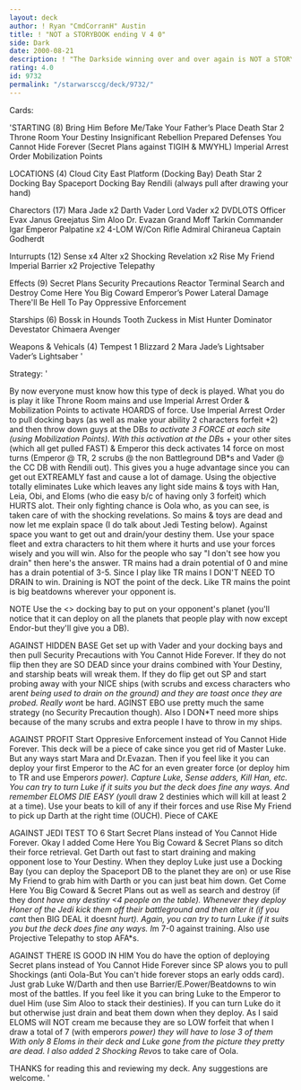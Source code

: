 ```yaml
---
layout: deck
author: ! Ryan "CmdCorranH" Austin
title: ! "NOT a STORYBOOK ending V 4 0"
side: Dark
date: 2000-08-21
description: ! "The Darkside winning over and over again is NOT a STORYBOOK ending.This is the 4th version of my BHBM deck and again it has gotten better."
rating: 4.0
id: 9732
permalink: "/starwarsccg/deck/9732/"
---
```

Cards: 

'STARTING (8)
Bring Him Before Me/Take Your Father’s Place
Death Star 2 Throne Room
Your Destiny
Insignificant Rebellion
Prepared Defenses
You Cannot Hide Forever (Secret Plans against TIGIH & MWYHL)
Imperial Arrest Order
Mobilization Points

LOCATIONS (4)
Cloud City East Platform (Docking Bay)
Death Star 2 Docking Bay
Spaceport Docking Bay
Rendili (always pull after drawing your hand)

Charectors (17)
Mara Jade x2
Darth Vader
Lord Vader x2
DVDLOTS
Officer Evax
Janus Greejatus
Sim Aloo
Dr. Evazan
Grand Moff Tarkin
Commander Igar
Emperor Palpatine x2
4-LOM W/Con Rifle
Admiral Chiraneua
Captain Godherdt

Inturrupts (12)
Sense x4
Alter x2
Shocking Revelation x2
Rise My Friend
Imperial Barrier x2
Projective Telepathy

Effects (9)
Secret Plans
Security Precautions
Reactor Terminal
Search and Destroy
Come Here You Big Coward
Emperor’s Power
Lateral Damage
There'll Be Hell To Pay
Oppressive Enforcement


Starships (6)
Bossk in Hounds Tooth
Zuckess in Mist Hunter
Dominator
Devestator
Chimaera
Avenger

Weapons & Vehicals (4)
Tempest 1
Blizzard 2
Mara Jade’s Lightsaber
Vader’s Lightsaber
'

Strategy: '

 By now everyone must know how this type of deck is played. What you do is play it like Throne Room mains and use Imperial Arrest Order & Mobilization Points to activate HOARDS of force. Use Imperial Arrest Order to pull docking bays (as well as make your ability 2 characters forfeit +2) and then throw down guys at the DB*s to activate 3 FORCE at each site (using Mobilization Points). With this activation at the DB*s + your other sites (which all get pulled FAST) & Emperor this deck activates 14 force on most turns (Emperor @ TR, 2 scrubs @ the non Battleground DB*s and Vader @ the CC DB with Rendili out). This gives you a huge advantage since you can get out EXTREAMLY fast and cause a lot of damage. Using the objective totally eliminates Luke which leaves any light side mains & toys with Han, Leia, Obi, and Eloms (who die easy b/c of having only 3 forfeit) which HURTS alot. Their only fighting chance is Oola who, as you can see, is taken care of with the shocking revelations. So mains & toys are dead and now let me explain space (I do talk about Jedi Testing below). Against space you want to get out and drain/your destiny them. Use your space fleet and extra characters to hit them where it hurts and use your forces wisely and you will win. Also for the people who say "I don't see how you drain" then here's the answer. TR mains had a drain potential of 0 and mine has a drain potential of 3-5. Since I play like TR mains I DON'T NEED TO DRAIN to win. Draining is NOT the point of the deck. Like TR mains the point is big beatdowns wherever your opponent is.

NOTE Use the <> docking bay to put on your opponent's planet (you'll notice that it can deploy on all the planets that people play with now except Endor-but they'll give you a DB).

AGAINST HIDDEN BASE Get set up with Vader and your docking bays and then pull Security Precautions with You Cannot Hide Forever. If they do not flip then they are SO DEAD since your drains combined with Your Destiny, and starship beats will wreak them. If they do flip get out SP and start probing away with your NICE ships (with scrubs and excess characters who aren*t being used to drain on the ground) and they are toast once they are probed. Really won*t be hard. AGINST EBO use pretty much the same strategy (no Security Precaution though). Also I DON*T need more ships because of the many scrubs and extra people I have to throw in my ships.

AGAINST PROFIT Start Oppresive Enforcement instead of You Cannot Hide Forever. This deck will be a piece of cake since you get rid of Master Luke. But any ways start Mara and Dr.Evazan. Then if you feel like it you can deploy your first Emperor to the AC for an even greater force (or deploy him to TR and use Emperor*s power). Capture Luke, Sense adders, Kill Han, etc. You can try to turn Luke if it suits you but the deck does fine any ways. And remember ELOMS DIE EASY (you*ll draw 2 destinies which will kill at least 2 at a time). Use your beats to kill of any if their forces and use Rise My Friend to pick up Darth at the right time (OUCH). Piece of CAKE

AGAINST JEDI TEST TO 6 Start Secret Plans instead of You Cannot Hide Forever. Okay I added Come Here You Big Coward & Secret Plans so ditch their force retrieval. Get Darth out fast to start draining and making opponent lose to Your Destiny. When they deploy Luke just use a Docking Bay (you can deploy the Spaceport DB to the planet they are on) or use Rise My Friend to grab him with Darth or you can just beat him down. Get Come Here You Big Coward & Secret Plans out as well as search and destroy (if they don*t have any destiny <4 people on the table). Whenever they deploy Honer of the Jedi kick them off their battleground and then alter it (if you can*t then BIG DEAL it doesn*t hurt). Again, you can try to turn Luke if it suits you but the deck does fine any ways. I*m 7-0 against training. Also use Projective Telepathy to stop AFA*s.

AGAINST THERE IS GOOD IN HIM You do have the option of deploying Secret plans instead of You Cannot Hide Forever since SP alows you to pull Shockings (anti Oola-But You can't hide forever stops an early odds card). Just grab Luke W/Darth and then use Barrier/E.Power/Beatdowns to win most of the battles. If you feel like it you can bring Luke to the Emperor to duel Him (use Sim Aloo to stack their destinies). If you can turn Luke do it but otherwise just drain and beat them down when they deploy. As I said ELOMS will NOT cream me because they are so LOW forfeit that when I draw a total of 7 (with emperor*s power) they will have to lose 3 of them With only 8 Eloms in their deck and Luke gone from the picture they pretty are dead. I also added 2 Shocking Revo*s to take care of Oola.


THANKS for reading this and reviewing my deck. Any suggestions are welcome.
'
